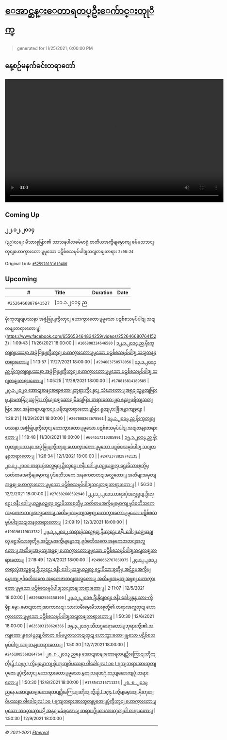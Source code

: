 # [ေအာင္ဆန္းေတာရတပ္ဦးေက်ာင္းတုုိက္](https://www.facebook.com/655653464834259)

> generated for 11/25/2021, 6:00:00 PM

## နေ့စဉ်မနက်ခင်းတရာတော်

<video type="video/mp4" src="https://storage.googleapis.com/mogok-aungsan.appspot.com/public/dhamma/videos/output.mp4" width="720" height="405" preload="auto" controls></video>

## Coming Up

### ၂၂.၁၂.၂၀၁၄
(၃၉)လမျး မိသားစုမြား၏ သာသနပါလဓမ်မာရုံ တတိယအကွိမျမွောကျ ဓမ်မသဘငျတှငျဟောကွားတောျမူသော ပဋိစ်စသမုပ်ပါဒျသငျတနျးတရား `2:08:24`

Original Link: [`#525970131610486`](https://www.facebook.com/655653464834259/videos/525970131610486)

## Upcoming

| # | Title | Duration | Date |
|:-----:|:------|---------:|-------------:|
| `#2526466807641527` | [၁၁.၁.၂၀၁၄ ည
မိုးကုတျဝျပဿနာ အဖှဲ့ခြုပျကွီးတှငျ ဟောကွားတောျမူသော
ပဋစ်စသမုပ်ပါဒျ သငျတနျးတရားတောျ](https://www.facebook.com/655653464834259/videos/2526466807641527) | 1:09:43 | 11/26/2021 18:00:00 |
| `#166808324646580` | [၁၂.၁.၂၀၁၄ ည
မိုးကုတျဝျပဿနာ အဖှဲ့ခြုပျကွီးတှငျ ဟောကွားတောျမူသော
ပဋစ်စသမုပ်ပါဒျ သငျတနျးတရားတောျ](https://www.facebook.com/655653464834259/videos/166808324646580) | 1:13:57 | 11/27/2021 18:00:00 |
| `#204683750578056` | [၁၃.၁.၂၀၁၄ ည
မိုးကုတျဝျပဿနာ အဖှဲ့ခြုပျကွီးတှငျ ဟောကွားတောျမူသော
ပဋစ်စသမုပ်ပါဒျ သငျတနျးတရားတောျ](https://www.facebook.com/655653464834259/videos/204683750578056) | 1:05:25 | 11/28/2021 18:00:00 |
| `#170816814189585` | [၂၇.၁.၂၀၂၀
အောငျဆနျးဆရာတောျဘုရားကွီး နှငျ့ သံဃာတောျအရှငျသူမွတျမြားမှ နာမကနြျးသူမြား ကိုယျဝနျဆောငျမိခငျမြား တရားတောျနာ ဧညျ့ပရိတျသတျမြား အား 
အန်တရာယျကငျး ပရိတျတရားတောျမြား ရှတျပှားခြီးမွှောကျခွငျး](https://www.facebook.com/655653464834259/videos/170816814189585) | 1:28:21 | 11/29/2021 18:00:00 |
| `#207008263678561` | [၁၄.၁.၂၀၁၄ ည
မိုးကုတျဝျပဿနာ အဖှဲ့ခြုပျကွီးတှငျ ဟောကွားတောျမူသော
ပဋစ်စသမုပ်ပါဒျ သငျတနျးတရားတောျ](https://www.facebook.com/655653464834259/videos/207008263678561) | 1:18:48 | 11/30/2021 18:00:00 |
| `#604517310385991` | [၁၅.၁.၂၀၁၄ ည
မိုးကုတျဝျပဿနာ အဖှဲ့ခြုပျကွီးတှငျ ဟောကွားတောျမူသော
ပဋစ်စသမုပ်ပါဒျ သငျတနျးတရားတောျ](https://www.facebook.com/655653464834259/videos/604517310385991) | 1:26:34 | 12/1/2021 18:00:00 |
| `#2472378829742135` | [၂၁.၁၂.၂၀၁၁
တရားပှဲအလှူရှငျ ဦးလှဌေး ဇနီး ဒေါျယဥျယဥျလှ ဌေးမိသားစုတို့မှ 
သတ်တမအကွိမျမွောကျ ဗုဒ်ဓဘိသကေ အနကေဇာတငျအလှူတောျ
အထိမျးအမှတျအဖွစျ ဟောကွားတောျမူသော ပဋိစ်စသမုပ်ပါဒျသငျတနျးတရားတောျ](https://www.facebook.com/655653464834259/videos/2472378829742135) | 1:56:30 | 12/2/2021 18:00:00 |
| `#270502660592940` | [၂၂.၁၂.၂၀၁၁
တရားပှဲအလှူရှငျ ဦးလှဌေး ဇနီး ဒေါျယဥျယဥျလှ ဌေးမိသားစုတို့မှ 
သတ်တမအကွိမျမွောကျ ဗုဒ်ဓဘိသကေ အနကေဇာတငျအလှူတောျ
အထိမျးအမှတျအဖွစျ ဟောကွားတောျမူသော ပဋိစ်စသမုပ်ပါဒျသငျတနျးတရားတောျ](https://www.facebook.com/655653464834259/videos/270502660592940) | 2:09:19 | 12/3/2021 18:00:00 |
| `#190196119013782` | [၂၃.၁၂.၂၀၁၂
တရားပှဲအလှူရှငျ ဦးလှဌေး ဇနီး ဒေါျယဥျယဥျလှ ဌေးမိသားစုတို့မှ 
အဋ်ဌမအကွိမျမွောကျ ဗုဒ်ဓဘိသကေ အနကေဇာတငျအလှူတောျ
အထိမျးအမှတျအဖွစျ ဟောကွားတောျမူသော ပဋိစ်စသမုပ်ပါဒျသငျတနျးတရားတောျ](https://www.facebook.com/655653464834259/videos/190196119013782) | 2:18:49 | 12/4/2021 18:00:00 |
| `#2490662767839375` | [၂၄.၁၂.၂၀၁၂
တရားပှဲအလှူရှငျ ဦးလှဌေး ဇနီး ဒေါျယဥျယဥျလှ ဌေးမိသားစုတို့မှ 
အဋ်ဌမအကွိမျမွောကျ ဗုဒ်ဓဘိသကေ အနကေဇာတငျအလှူတောျ
အထိမျးအမှတျအဖွစျ ဟောကွားတောျမူသော ပဋိစ်စသမုပ်ပါဒျသငျတနျးတရားတောျ](https://www.facebook.com/655653464834259/videos/2490662767839375) | 2:11:07 | 12/5/2021 18:00:00 |
| `#829802504158100` | [၂၃.၁၂.၂၀၁၈
ဦးနိုငျဝငျး ဇနီး ဒေါျနုနု သား-ကိုဖွိုး မွေး-မောငျထကျအာကာလငျး
သားသမီးမွေးမိသားစုတို့၏ တရားအလှူတှငျ
ဟောကွားတောျမူသော ပဋိစ်စသမုပ်ပါဒျသငျတနျးတရားတောျ](https://www.facebook.com/655653464834259/videos/829802504158100) | 1:50:30 | 12/6/2021 18:00:00 |
| `#635393150620366` | [၁၅.၃.၂၀၁၇
သီတဂူဆရာတောျဘုရားကွီး၏ သကျတောျ(၈၀)ပွညျ့ဝိဇာတ ဓမ်မပူဇာသဘငျတှငျ ဟောကွားတောျမူသော
ပဋိစ်စသမုပ်ပါဒျ သငျတနျးတရားတောျ](https://www.facebook.com/655653464834259/videos/635393150620366) | 1:50:30 | 12/7/2021 18:00:00 |
| `#2451805568264764` | [၂၈. ၈ .၂၀၁၃ ညနေ အောငျဆနျးတောရတပျဦးကြောငျးတိုကျကွီး၌ ( ၁၄၇ ) ကွိမျမွောကျ မိုးကုတျဝိပဿနာ ဝါခေါငျလ( ၁၀ ) ရကျတရားအားထုတျပူဇောျပှဲကွီးတှငျ ဟောကွားတောျမူသော မွတျသရဏဂုံ တညျဆောကျပုံ တရားတောျ](https://www.facebook.com/655653464834259/videos/2451805568264764) | 1:50:30 | 12/8/2021 18:00:00 |
| `#178541216711323` | [၂၈. ၈ .၂၀၁၃ ညနေ အောငျဆနျးတောရတပျဦးကြောငျးတိုကျကွီး၌ ( ၁၄၇ ) ကွိမျမွောကျ မိုးကုတျဝိပဿနာ ဝါခေါငျလ( ၁၀ ) ရကျတရားအားထုတျပူဇောျပှဲကွီးတှငျ ဟောကွားတောျမူသော ဘဝခွားသှားလို့ အနှငျမခံရအောငျ တရားကွိုးစားအားထုတျပါ တရားတောျ](https://www.facebook.com/655653464834259/videos/178541216711323) | 1:50:30 | 12/9/2021 18:00:00 |

---

_&copy; 2021-2021 [Ethereal](https://github.com/etherealtech)_